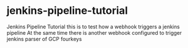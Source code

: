 # jenkins-pipeline-tutorial
Jenkins Pipeline Tutorial
 this is to test how a webhook triggers a jenkins pipeline
 At the same time there is another webhook configured to trigger jenkins parser of GCP fourkeys
